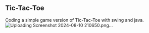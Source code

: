 ## Tic-Tac-Toe
Coding a simple game version of Tic-Tac-Toe with swing and java.
![Uploading Screenshot 2024-08-10 210650.png…]()
